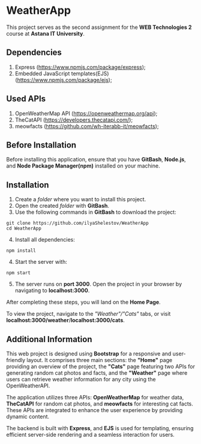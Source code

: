 # WeatherApp

This project serves as the second assignment for the **WEB Technologies 2** course at **Astana IT University**.

## Dependencies

1. Express (https://www.npmjs.com/package/express);
2. Embedded JavaScript templates(EJS) (https://www.npmjs.com/package/ejs);

## Used APIs

1. OpenWeatherMap API (https://openweathermap.org/api);
2. TheCatAPI (https://developers.thecatapi.com/);
3. meowfacts (https://github.com/wh-iterabb-it/meowfacts);

## Before Installation

Before installing this application, ensure that you have **GitBash**, **Node.js**, and **Node Package Manager(npm)** installed on your machine.

## Installation 

1. Create a *folder* where you want to install this project.
2. Open the created *folder* with **GitBash**.
3. Use the following commands in **GitBash** to download the project:
```
git clone https://github.com/ilyaShelestov/WeatherApp
cd WeatherApp
```
4. Install all dependencies:
```
npm install
```
4. Start the server with:
```
npm start
```
5. The server runs on **port 3000**. Open the project in your browser by navigating to **localhost:3000**.

After completing these steps, you will land on the **Home Page**.

To view the project, navigate to the *"Weather"/"Cats"* tabs, or visit **localhost:3000/weather**/**localhost:3000/cats**.

## Additional Information

This web project is designed using **Bootstrap** for a responsive and user-friendly layout. It comprises three main sections: the **"Home"** page providing an overview of the project, the **"Cats"** page featuring two APIs for generating random cat photos and facts, and the **"Weather"** page where users can retrieve weather information for any city using the OpenWeatherAPI.

The application utilizes three APIs: **OpenWeatherMap** for weather data, **TheCatAPI** for random cat photos, and **meowfacts** for interesting cat facts. These APIs are integrated to enhance the user experience by providing dynamic content.

The backend is built with **Express**, and **EJS** is used for templating, ensuring efficient server-side rendering and a seamless interaction for users.